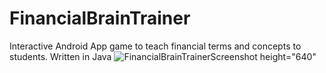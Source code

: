 # FinancialBrainTrainer
Interactive Android App game to teach financial terms and concepts to students. Written in Java
![FinancialBrainTrainerScreenshot](https://user-images.githubusercontent.com/46072951/160726315-76be4a99-ee06-4d2c-9974-5372658e4166.png) height="640"
